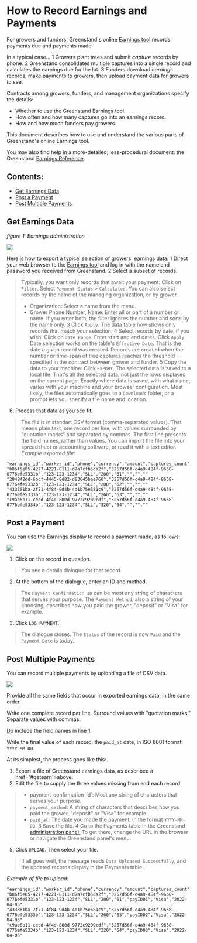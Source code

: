 
[comment]: # ( div#grnd p.in1.list {margin-left:30px !important;}
 div#grnd img.scrn {width:760px;border:2px solid #888;border-radius:20px;}
 div#grnd img.vert {width:200px;border:2px solid #888;border-radius:20px; float:left;display:block; margin:12px 0px 20px 0px;}
 div#grnd div.c2   {margin-left:220px !important;} )

How to Record Earnings and Payments
==============================

For growers and funders, Greenstand's online [Earnings tool](https://admin.treetracker.org/earnings) records payments due and payments made.

In a typical case...
1 Growers plant trees and submit *capture* records by phone.
2 Greenstand consolidates multiple captures into a single record and calculates the earnings due for the lot.
3 Funders download *earnings* records, make payments to growers, then upload payment data for growers to see.

Contracts among growers, funders, and management organizations specify the details:
- Whether to use the Greenstand Earnings tool.
- How often and how many captures go into an earnings record.
- How and how much funders pay growers.

This document describes how to use and understand the various parts of Greenstand's online Earnings tool.

You may also find help in a more-detailed, less-procedural document: the Greenstand [Earnings Reference](earningsref.md).

Contents:
-----------------------
- [Get Earnings Data](#getearn)
- [Post a Payment](#postpay)
- [Post Multiple Payments](#postpays)

Get Earnings Data
------------------------

*figure 1: Earnings administration*

<img src='pix/admin-earns-760.png'/>

Here is how to export a typical selection of growers' earnings data:
1 Direct your web browser to the [Earnings tool](https://admin.treetracker.org/earnings) and log in with the name and password you received from Greenstand.
2 Select a subset of records.
> Typically, you want only records that await your payment: Click on `Filter`. Select `Payment Status` > `Calculated`. 
> You can also select records by the name of the managing organization, or by grower.
> - Organization: Select a name from the menu.
> - Grower Phone Number, Name: Enter all or part of a number or name. If you enter both, the filter ignores the number and sorts by the name only.
3 Click `Apply`. The data table now shows only records that match your selection.
4 Select records by date, if you wish: Click on `Date Range`. Enter start and end dates. Click `Apply`
> Date selection works on the table's `Effective Date`. That is the date a given record was created.
> Records are created when the number or time-span of tree captures reaches the threshold specified in the contract between grower and funder.
5 Copy the data to your machine: Click `EXPORT`.
> The selected data is saved to a local file. That's <u>all</u> the selected data, not just the rows displayed on the current page.
> Exactly where data is saved, with what name, varies with your machine and your browser configuration.
> Most likely, the files automatically goes to a `Downloads` folder, or a prompt lets you specify a file name and location.
6. Process that data as you see fit.
> The file is in standart CSV format (comma-separated values). 
> That means plain text, one record per line, with values surrounded by "quotation marks" and separated by commas.
> The first line presents the field names, rather than values.
> You can import the file into your spreadsheet or accounting software, or read it with a text editor.
> *Example exported file:*
```
"earnings_id","worker_id","phone","currency","amount","captures_count","payment_confirmation_id","payment_method","paid_at"
"b86f5e05-4277-4221-8111-d7a7cfb5da2f","3257d56f-c4a9-484f-9658-0776efe5331b","123-123-1234","SLL","200","61","","",""
"204942dd-6bcf-4445-8d82-d83645bae760","3257d56f-c4a9-484f-9658-0776efe5332b","123-123-1234","SLL","200","62","","",""
"433361ba-2f71-4f84-9d4b-4d1b75e581c9","3257d56f-c4a9-484f-9658-0776efe5333b","123-123-1234","SLL","260","63","","",""
"c9ae6b11-cecd-4f4d-800d-9772c9209cdf","3257d56f-c4a9-484f-9658-0776efe5334b","123-123-1234","SLL","320","64","","",""
```

Post a Payment
----------------------
You can use the Earnings display to record a payment made, as follows:

<img src='pix/admin-earns-details.png'/>

1. Click on the record in question.
> You see a details dialogue for that record.
2. At the bottom of the dialogue, enter an ID and method.
> The `Payment Confirmation ID` can be most any string of characters that serves your purpose.
> The `Payment Method`, also a string of your choosing, describes how you paid the grower, "deposit" or "Visa" for example.
3. Click `LOG PAYMENT`.
> The dialogue closes. The `Status` of the record is now `Paid` and the `Payment Date` is today.

Post Multiple Payments
------------------------------
You can record multiple payments by uploading a file of CSV data.

<img src='pix/admin-menu.png'/>

Provide all the same fields that occur in exported earnings data, in the same order.  

Write one complete record per line. Surround values with "quotation marks." Separate values with commas.

<u>Do</u> include the field names in line 1.

Write the final value of each record, the `paid_at` date, in ISO 8601 format: `YYYY-MM-DD`.

At its simplest, the process goes like this:
1. Export a file of Greenstand earnings data, as described a href='#getearn'>above</a>.
2. Edit the file to supply the three values missing from end each record: 
> - payment_confirmation_id`: Most any string of characters that serves your purpose.
> - `payment_method`: A string of characters that describes how you paid the grower, "deposit" or "Visa" for example.
> - `paid_at`: The date you made the payment, in the format `YYYY-MM-DD`.
3 Save the file.
4 Go to the Payments table in the Greenstand [administration panel:](https://admin.treetracker.org/payments)
> To get there, change the URL in the browser or navigate the Greenstand panel's menu.
5. Click `UPLOAD`. Then select your file.
> If all goes well, the message reads `Data Uploaded Successfully`, and the updated records display in the Payments table.

*Example of file to upload:*
```
"earnings_id","worker_id","phone","currency","amount","captures_count","payment_confirmation_id","payment_method","paid_at"
"b86f5e05-4277-4221-8111-d7a7cfb5da2f","3257d56f-c4a9-484f-9658-0776efe5331b","123-123-1234","SLL","200","61","payID01","Visa","2022-04-05"
"433361ba-2f71-4f84-9d4b-4d1b75e581c9","3257d56f-c4a9-484f-9658-0776efe5333b","123-123-1234","SLL","260","63","payID02","Visa","2022-04-05"
"c9ae6b11-cecd-4f4d-800d-9772c9209cdf","3257d56f-c4a9-484f-9658-0776efe5334b","123-123-1234","SLL","320","64","payID03","Visa","2022-04-05"
```